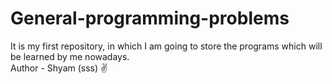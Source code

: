 # General-programming-problems
It is my first repository, in which I am going to store the programs which will be learned by me nowadays.
<br>
Author - Shyam (sss) ✌️
